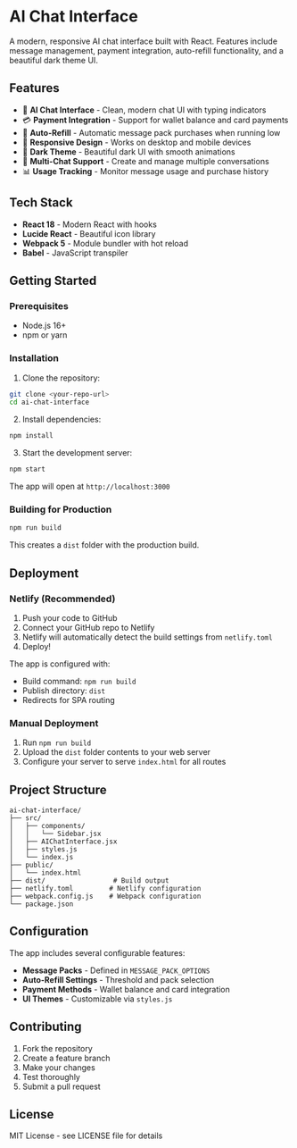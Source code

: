 # AI Chat Interface

A modern, responsive AI chat interface built with React. Features include message management, payment integration, auto-refill functionality, and a beautiful dark theme UI.

## Features

- 🤖 **AI Chat Interface** - Clean, modern chat UI with typing indicators
- 💳 **Payment Integration** - Support for wallet balance and card payments
- 🔄 **Auto-Refill** - Automatic message pack purchases when running low
- 📱 **Responsive Design** - Works on desktop and mobile devices
- 🌙 **Dark Theme** - Beautiful dark UI with smooth animations
- 💬 **Multi-Chat Support** - Create and manage multiple conversations
- 📊 **Usage Tracking** - Monitor message usage and purchase history

## Tech Stack

- **React 18** - Modern React with hooks
- **Lucide React** - Beautiful icon library
- **Webpack 5** - Module bundler with hot reload
- **Babel** - JavaScript transpiler

## Getting Started

### Prerequisites

- Node.js 16+
- npm or yarn

### Installation

1. Clone the repository:

```bash
git clone <your-repo-url>
cd ai-chat-interface
```

2. Install dependencies:

```bash
npm install
```

3. Start the development server:

```bash
npm start
```

The app will open at `http://localhost:3000`

### Building for Production

```bash
npm run build
```

This creates a `dist` folder with the production build.

## Deployment

### Netlify (Recommended)

1. Push your code to GitHub
2. Connect your GitHub repo to Netlify
3. Netlify will automatically detect the build settings from `netlify.toml`
4. Deploy!

The app is configured with:

- Build command: `npm run build`
- Publish directory: `dist`
- Redirects for SPA routing

### Manual Deployment

1. Run `npm run build`
2. Upload the `dist` folder contents to your web server
3. Configure your server to serve `index.html` for all routes

## Project Structure

```
ai-chat-interface/
├── src/
│   ├── components/
│   │   └── Sidebar.jsx
│   ├── AIChatInterface.jsx
│   ├── styles.js
│   └── index.js
├── public/
│   └── index.html
├── dist/                 # Build output
├── netlify.toml         # Netlify configuration
├── webpack.config.js    # Webpack configuration
└── package.json
```

## Configuration

The app includes several configurable features:

- **Message Packs** - Defined in `MESSAGE_PACK_OPTIONS`
- **Auto-Refill Settings** - Threshold and pack selection
- **Payment Methods** - Wallet balance and card integration
- **UI Themes** - Customizable via `styles.js`

## Contributing

1. Fork the repository
2. Create a feature branch
3. Make your changes
4. Test thoroughly
5. Submit a pull request

## License

MIT License - see LICENSE file for details
